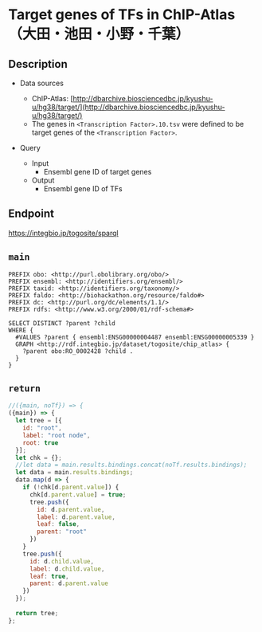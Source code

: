 # Target genes of TFs in ChIP-Atlas （大田・池田・小野・千葉）

## Description

- Data sources
    - ChIP-Atlas: [http://dbarchive.biosciencedbc.jp/kyushu-u/hg38/target/](http://dbarchive.biosciencedbc.jp/kyushu-u/hg38/target/)
    - The genes in `<Transcription Factor>.10.tsv` were defined to be target genes of the `<Transcription Factor>`.

- Query
    - Input
        - Ensembl gene ID of target genes
    - Output
        - Ensembl gene ID of TFs

## Endpoint

https://integbio.jp/togosite/sparql

## `main`

```sparql
PREFIX obo: <http://purl.obolibrary.org/obo/>
PREFIX ensembl: <http://identifiers.org/ensembl/>
PREFIX taxid: <http://identifiers.org/taxonomy/>
PREFIX faldo: <http://biohackathon.org/resource/faldo#>
PREFIX dc: <http://purl.org/dc/elements/1.1/>
PREFIX rdfs: <http://www.w3.org/2000/01/rdf-schema#>

SELECT DISTINCT ?parent ?child
WHERE {
  #VALUES ?parent { ensembl:ENSG00000004487 ensembl:ENSG00000005339 }
  GRAPH <http://rdf.integbio.jp/dataset/togosite/chip_atlas> {
    ?parent obo:RO_0002428 ?child .
  }
}
```


## `return`
```javascript
//({main, noTf}) => {
({main}) => {
  let tree = [{
    id: "root",
    label: "root node",
    root: true
  }];
  let chk = {};
  //let data = main.results.bindings.concat(noTf.results.bindings);
  let data = main.results.bindings;
  data.map(d => {
    if (!chk[d.parent.value]) {
      chk[d.parent.value] = true;
      tree.push({     
        id: d.parent.value,
        label: d.parent.value,
        leaf: false,
        parent: "root"
      })
    }
    tree.push({
      id: d.child.value,
      label: d.child.value,
      leaf: true,
      parent: d.parent.value
    })
  });
  
  return tree;
};
```
